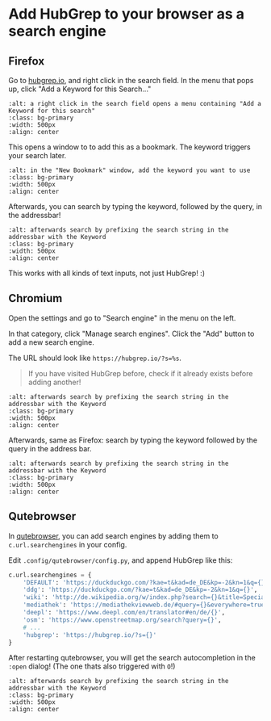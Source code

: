 # Add HubGrep to your browser as a search engine 


## Firefox

Go to [hubgrep.io](https://hubgrep.io), and right click in the search field.
In the menu that pops up, click "Add a Keyword for this Search..."

```{image} ../_static/hubgrep_default_firefox0.png
:alt: a right click in the search field opens a menu containing "Add a Keyword for this search"
:class: bg-primary
:width: 500px
:align: center
```

This opens a window to to add this as a bookmark. The keyword triggers your search later.

```{image} ../_static/hubgrep_default_firefox1.png
:alt: in the "New Bookmark" window, add the keyword you want to use
:class: bg-primary
:width: 500px
:align: center
```

Afterwards, you can search by typing the keyword, followed by the query, in the addressbar!

```{image} ../_static/hubgrep_default_firefox2.png
:alt: afterwards search by prefixing the search string in the addressbar with the Keyword
:class: bg-primary
:width: 500px
:align: center
```

This works with all kinds of text inputs, not just HubGrep! :)

## Chromium

Open the settings and go to "Search engine" in the menu on the left.

In that category, click "Manage search engines".
Click the "Add" button to add a new search engine.

The URL should look like `https://hubgrep.io/?s=%s`.

> If you have visited HubGrep before, check if it already exists before adding another!

```{image} ../_static/hubgrep_default_chromium0.png
:alt: afterwards search by prefixing the search string in the addressbar with the Keyword
:class: bg-primary
:width: 500px
:align: center
```

Afterwards, same as Firefox: search by typing the keyword followed by the query in the address bar.

```{image} ../_static/hubgrep_default_chromium1.png
:alt: afterwards search by prefixing the search string in the addressbar with the Keyword
:class: bg-primary
:width: 500px
:align: center
```

## Qutebrowser


In [qutebrowser](), you can add search engines by adding them to `c.url.searchengines` in your config.

Edit `.config/qutebrowser/config.py`, and append HubGrep like this:

```python
c.url.searchengines = {
    'DEFAULT': 'https://duckduckgo.com/?kae=t&kad=de_DE&kp=-2&kn=1&q={}',
    'ddg': 'https://duckduckgo.com/?kae=t&kad=de_DE&kp=-2&kn=1&q={}',
    'wiki': 'http://de.wikipedia.org/w/index.php?search={}&title=Special:Search',
    'mediathek': 'https://mediathekviewweb.de/#query={}&everywhere=true',
    'deepl': 'https://www.deepl.com/en/translator#en/de/{}',
    'osm': 'https://www.openstreetmap.org/search?query={}',
    # ...
    'hubgrep': 'https://hubgrep.io/?s={}'
}
```

After restarting qutebrowser, you will get the search autocompletion in the `:open` dialog! (The one thats also triggered with `O`!) 


```{image} ../_static/hubgrep_default_qutebrowser.png
:alt: afterwards search by prefixing the search string in the addressbar with the Keyword
:class: bg-primary
:width: 500px
:align: center
```



